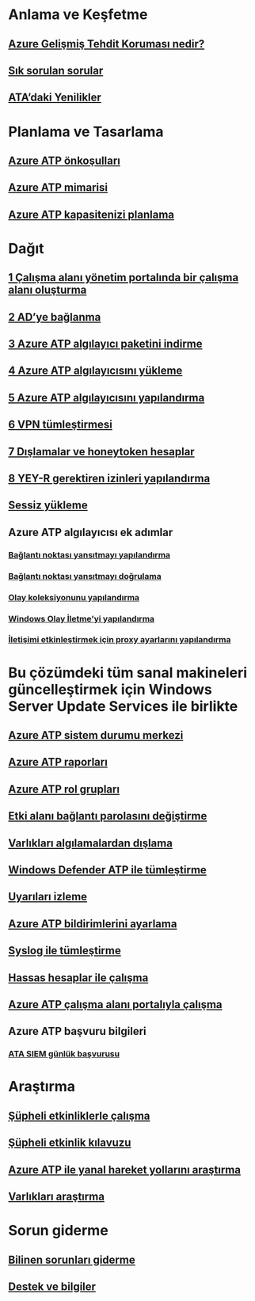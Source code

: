 # Anlama ve Keşfetme
## [Azure Gelişmiş Tehdit Koruması nedir?](what-is-atp.md)
## [Sık sorulan sorular](atp-technical-faq.md)
## [ATA’daki Yenilikler](atp-whats-new.md)
# Planlama ve Tasarlama
## [Azure ATP önkoşulları](atp-prerequisites.md)
## [Azure ATP mimarisi](atp-architecture.md)
## [Azure ATP kapasitenizi planlama](atp-capacity-planning.md)
# Dağıt
## [1 Çalışma alanı yönetim portalında bir çalışma alanı oluşturma](install-atp-step1.md)
## [2 AD’ye bağlanma](install-atp-step2.md)
## [3 Azure ATP algılayıcı paketini indirme](install-atp-step3.md)
## [4 Azure ATP algılayıcısını yükleme](install-atp-step4.md)
## [5 Azure ATP algılayıcısını yapılandırma](install-atp-step5.md)
## [6 VPN tümleştirmesi](install-atp-step6-vpn.md)
## [7 Dışlamalar ve honeytoken hesaplar](install-atp-step7.md)
## [8 YEY-R gerektiren izinleri yapılandırma](install-atp-step8-samr.md)
## [Sessiz yükleme](ATP-silent-installation.md)
## Azure ATP algılayıcısı ek adımlar
### [Bağlantı noktası yansıtmayı yapılandırma](configure-port-mirroring.md)
### [Bağlantı noktası yansıtmayı doğrulama](validate-port-mirroring.md)
### [Olay koleksiyonunu yapılandırma](configure-event-collection.md)
### [Windows Olay İletme’yi yapılandırma](configure-event-forwarding.md)
### [İletişimi etkinleştirmek için proxy ayarlarını yapılandırma](configure-proxy.md)
# Bu çözümdeki tüm sanal makineleri güncelleştirmek için Windows Server Update Services ile birlikte
## [Azure ATP sistem durumu merkezi](atp-health-center.md)
## [Azure ATP raporları](reports.md)
## [Azure ATP rol grupları](atp-role-groups.md)
## [Etki alanı bağlantı parolasını değiştirme](modifying-atp-config-dcpassword.md)
## [Varlıkları algılamalardan dışlama](excluding-entities-from-detections.md)
## [Windows Defender ATP ile tümleştirme](integrate-wd-atp.md)
## [Uyarıları izleme](monitoring-alerts.md)
## [Azure ATP bildirimlerini ayarlama](notifications.md)
## [Syslog ile tümleştirme](setting-syslog.md)
## [Hassas hesaplar ile çalışma](sensitive-accounts.md)
## [Azure ATP çalışma alanı portalıyla çalışma](workspace-portal.md)
## Azure ATP başvuru bilgileri
### [ATA SIEM günlük başvurusu](cef-format-sa.md)
# Araştırma
## [Şüpheli etkinliklerle çalışma](working-with-suspicious-activities.md)
## [Şüpheli etkinlik kılavuzu](suspicious-activity-guide.md)
## [Azure ATP ile yanal hareket yollarını araştırma](use-case-lateral-movement-path.md)
## [Varlıkları araştırma](entity-profiles.md)
# Sorun giderme
## [Bilinen sorunları giderme](troubleshooting-atp-known-issues.md)
## [Destek ve bilgiler](atp-support.md)